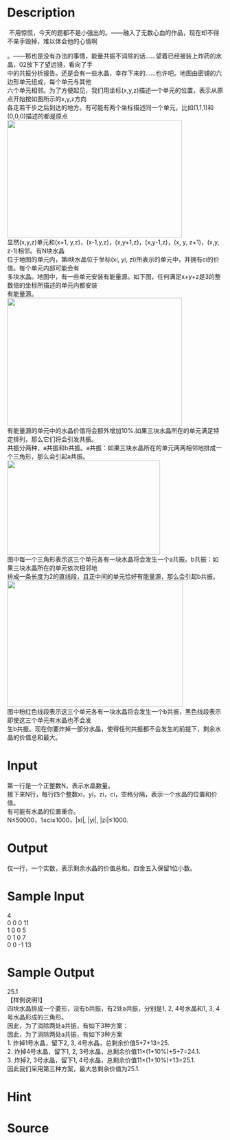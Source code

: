 
# Description

<div class="content"><p> 不用惊慌，今天的题都不是小强出的。——融入了无数心血的作品，现在却不得不亲手毁掉，难以体会他的心情啊</p>
<div>。——那也是没有办法的事情，能量共振不消除的话……望着已经被装上炸药的水晶，02放下了望远镜，看向了手</div>
<div>中的共振分析报告。还是会有一些水晶，幸存下来的……也许吧。地图由密铺的六边形单元组成，每个单元与其他</div>
<div>六个单元相邻。为了方便起见，我们用坐标(x,y,z)描述一个单元的位置，表示从原点开始按如图所示的x,y,z方向</div>
<div>各走若干步之后到达的地方。有可能有两个坐标描述同一个单元，比如(1,1,1)和(0,0,0)描述的都是原点</div>
<div><img src="source/bzoj/4625/img/aHR0cHM6Ly9seWRzeS5jb20vSnVkZ2VPbmxpbmUvdXBsb2FkLzIwMTYwNi8xLnBuZw==.png" width="407" height="273" alt=""/></div>
<div>显然(x,y,z)单元和(x+1, y,z)，(x-1,y,z)，(x,y+1,z)，(x,y-1,z)，(x, y, z+1)，(x,y, z-1)相邻。有N块水晶</div>
<div>位于地图的单元内，第i块水晶位于坐标(xi, yi, zi)所表示的单元中，并拥有ci的价值。每个单元内部可能会有</div>
<div>多块水晶。地图中，有一些单元安装有能量源。如下图，任何满足x+y+z是3的整数倍的坐标所描述的单元内都安装</div>
<div>有能量源。</div>
<div><img src="source/bzoj/4625/img/aHR0cHM6Ly9seWRzeS5jb20vSnVkZ2VPbmxpbmUvdXBsb2FkLzIwMTYwNi8yLnBuZw==.png" width="407" height="298" alt=""/></div>
<div></div>
<div>有能量源的单元中的水晶价值将会额外增加10%.如果三块水晶所在的单元满足特定排列，那么它们将会引发共振。</div>
<div>共振分两种，a共振和b共振。a共振：如果三块水晶所在的单元两两相邻地排成一个三角形，那么会引起a共振。</div>
<div><img src="source/bzoj/4625/img/aHR0cHM6Ly9seWRzeS5jb20vSnVkZ2VPbmxpbmUvdXBsb2FkLzIwMTYwNi8zLnBuZw==.png" width="356" height="219" alt=""/></div>
<div>图中每一个三角形表示这三个单元各有一块水晶将会发生一个a共振。b共振：如果三块水晶所在的单元依次相邻地</div>
<div>排成一条长度为2的直线段，且正中间的单元恰好有能量源，那么会引起b共振。</div>
<div><img src="source/bzoj/4625/img/aHR0cHM6Ly9seWRzeS5jb20vSnVkZ2VPbmxpbmUvdXBsb2FkLzIwMTYwNi80LnBuZw==.png" width="409" height="294" alt=""/></div>
<div></div>
<div>图中粉红色线段表示这三个单元各有一块水晶将会发生一个b共振，黑色线段表示即使这三个单元有水晶也不会发</div>
<div>生b共振。现在你要炸掉一部分水晶，使得任何共振都不会发生的前提下，剩余水晶的价值总和最大。</div>
<div></div></div>

# Input

<div class="content"><div>
<div>第一行是一个正整数N，表示水晶数量。</div>
<div>接下来N行，每行四个整数xi，yi，zi，ci，空格分隔，表示一个水晶的位置和价值。</div>
<div>有可能有水晶的位置重合。</div>
<div>N≤50000，1≤ci≤1000，|xi|, |yi|, |zi|≤1000.</div>
</div>
<div></div></div>

# Output

<div class="content"><div>仅一行，一个实数，表示剩余水晶的价值总和。四舍五入保留1位小数。</div>
<div></div></div>

# Sample Input

<div class="content"><span class="sampledata">4<br/>
0 0 0 11<br/>
1 0 0 5<br/>
0 1 0 7<br/>
0 0 -1 13</span></div>

# Sample Output

<div class="content"><span class="sampledata">25.1<br/>
【样例说明1】<br/>
四块水晶排成一个菱形，没有b共振，有2处a共振，分别是1, 2, 4号水晶和1, 3, 4号水晶形成的三角形。<br/>
因此，为了消除两处a共振，有如下3种方案：<br/>
因此，为了消除两处a共振，有如下3种方案<br/>
1. 炸掉1号水晶，留下2, 3, 4号水晶，总剩余价值5+7+13=25.<br/>
2. 炸掉4号水晶，留下1, 2, 3号水晶，总剩余价值11×(1+10%)+5+7=24.1.<br/>
3. 炸掉2, 3号水晶，留下1, 4号水晶，总剩余价值11×(1+10%)+13=25.1.<br/>
因此我们采用第三种方案，最大总剩余价值为25.1.</span></div>

# Hint

<div class="content"><p></p></div>

# Source

<div class="content"><p><a href="problemset.php?search="></a></p></div>

